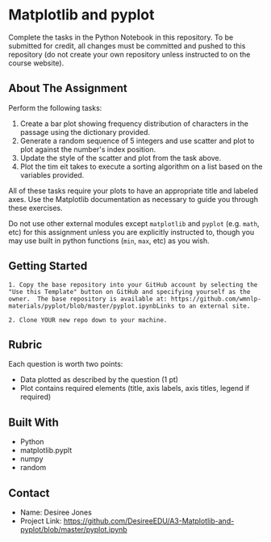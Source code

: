 # Matplotlib and pyplot

Complete the tasks in the Python Notebook in this repository.
To be submitted for credit, all changes must be committed and pushed to this repository (do not create your own repository unless instructed to on the course website).

## About The Assignment

Perform the following tasks:

1. Create a bar plot showing frequency distribution of characters in the passage using the dictionary provided.
2. Generate a random sequence of 5 integers and use scatter and plot to plot against the number's index position.
3. Update the style of the scatter and plot from the task above.
4. Plot the tim eit takes to execute a sorting algorithm on a list based on the variables provided.

All of these tasks require your plots to have an appropriate title and labeled axes. Use the Matplotlib documentation as necessary to guide you through these exercises.

Do not use other external modules except `matplotlib` and `pyplot` (e.g. `math`, etc) for this assignment unless you are explicitly instructed to, though you may use built in python functions (`min`, `max`, etc) as you wish.

## Getting Started

    1. Copy the base repository into your GitHub account by selecting the "Use this Template" button on GitHub and specifying yourself as the owner.  The base repository is available at: https://github.com/wmnlp-materials/pyplot/blob/master/pyplot.ipynbLinks to an external site.

    2. Clone YOUR new repo down to your machine.

## Rubric

Each question is worth two points:

- Data plotted as described by the question (1 pt)
- Plot contains required elements (title, axis labels, axis titles, legend if required)

## Built With

- Python
- matplotlib.pyplt
- numpy
- random

## Contact

- Name: Desiree Jones
- Project Link: https://github.com/DesireeEDU/A3-Matplotlib-and-pyplot/blob/master/pyplot.ipynb
